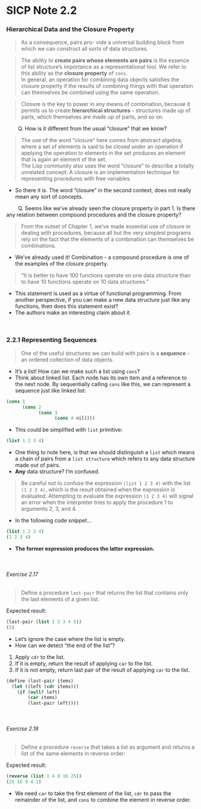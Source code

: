 # SICP Note 2.2
### Hierarchical Data and the Closure Property

> As a consequence, pairs pro- vide a universal building block from which we can construct all sorts of data structures.  

> The ability to **create pairs whose elements are pairs** is the essence of list structure’s importance as a representational tool. We refer to this ability as the **closure property** of `cons`.   
> In general, an operation for combining data objects satisfies the closure property if the results of combining things with that operation can themselves be combined using the same operation.  

> Closure is the key to power in any means of combination, because it permits us to create **hierarchical structures** - structures made up of parts, which themselves are made up of parts, and so on.  

&nbsp;&nbsp;&nbsp;&nbsp;&nbsp;&nbsp;&nbsp;&nbsp;Q. How is it different from the usual “closure” that we know?  

> The use of the word “closure” here comes from abstract algebra, where a set of elements is said to be closed under an operation if applying the operation to elements in the set produces an element that is again an element of the set.  
> The Lisp community also uses the word “closure” to describe a totally unrelated concept: A closure is an implementation technique for representing procedures with free variables.  

- So there it is. The word “closure” in the second context, does not really mean any sort of concepts.  

&nbsp;&nbsp;&nbsp;&nbsp;&nbsp;&nbsp;&nbsp;&nbsp;Q. Seems like we’ve already seen the closure property in part 1. Is there any relation between compound procedures and the closure property?  

> From the outset of Chapter 1, we’ve made essential use of closure in dealing with procedures, because all but the very simplest programs rely on the fact that the elements of a combination can themselves be combinations.  

- We’ve already used it! Combination - a compound procedure is one of the examples of the closure property.  

> “It is better to have 100 functions operate on one data structure than to have 10 functions operate on 10 data structures.”  

- This statement is used as a virtue of functional programming. From another perspective, if you can make a new data structure just like any functions, then does this statement exist?  
- The authors make an interesting claim about it.   

<br>

### 2.2.1 Representing Sequences

> One of the useful structures we can build with pairs is a **sequence** - an ordered collection of data objects.  

- It’s a list! How can we make such a list using `cons`?  
- Think about linked list. Each node has its own item and a reference to the next node. By sequentially calling `cons` like this, we can represent a sequence just like linked list:  
```scheme
(cons 1
      (cons 2
            (cons 3
                  (cons 4 nil))))
```

- This could be simplified with `list` primitive:  
```scheme
(list 1 2 3 4)
```

- One thing to note here, is that we should distinguish a `list` which means a chain of pairs from a `list structure` which refers to any data structure made out of pairs.  
- **Any** data structure? I’m confused.  

> Be careful not to confuse the expression `(list 1 2 3 4)` with the list `(1 2 3 4)`, which is the result obtained when the expression is evaluated. Attempting to evaluate the expression `(1 2 3 4)` will signal an error when the interpreter tries to apply the procedure 1 to arguments 2, 3, and 4.   
   
- In the following code snippet…  
```scheme
(list 1 2 3 4)
(1 2 3 4)
```
- **The former expression produces the latter expression.**  

<br>

###### Exercise 2.17

> Define a procedure `last-pair` that returns the list that contains only the last elements of a given list.  

Expected result:  
```scheme
(last-pair (list 1 2 3 4 5))
(5)
```

- Let’s ignore the case where the list is empty.  
- How can we detect “the end of the list”?  
1. Apply `cdr` to the list.  
2. If it is empty, return the result of applying `car` to the list.  
3. If it is not empty, return last pair of the result of applying `car` to the list.  
```scheme
(define (last-pair items)
  (let ((left (cdr items)))
    (if (null? left)
        (car items)
        (last-pair left))))
```

<br>

###### Exercise 2.18

> Define a procedure `reverse` that takes a list as argument and returns a list of the same elements in reverse order:  

Expected result:  
```scheme
(reverse (list 1 4 9 16 25))
(25 16 9 4 1)
```

- We need `car` to take the first element of the list, `cdr` to pass the remainder of the list, and `cons` to combine the element in reverse order.  

